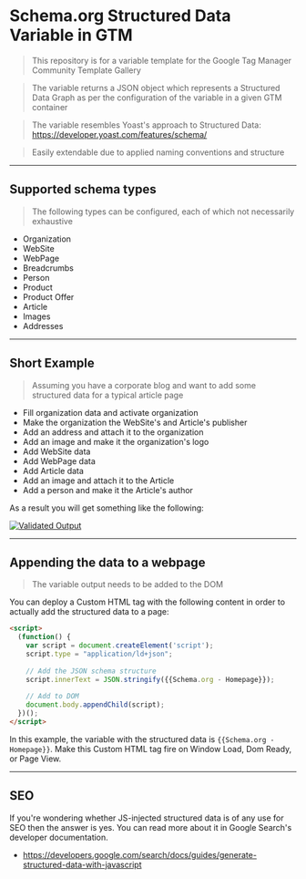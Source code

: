 # Schema.org Structured Data Variable in GTM

> This repository is for a variable template for the Google Tag Manager Community Template Gallery

> The variable returns a JSON object which represents a Structured Data Graph as per the configuration of the variable in a given GTM container

> The variable resembles Yoast's approach to Structured Data: https://developer.yoast.com/features/schema/

> Easily extendable due to applied naming conventions and structure

---

## Supported schema types

> The following types can be configured, each of which not necessarily exhaustive

- Organization
- WebSite
- WebPage
- Breadcrumbs
- Person
- Product
- Product Offer
- Article
- Images
- Addresses

---

## Short Example

> Assuming you have a corporate blog and want to add some structured data for a typical article page

- Fill organization data and activate organization
- Make the organization the WebSite's and Article's publisher
- Add an address and attach it to the organization
- Add an image and make it the organization's logo
- Add WebSite data
- Add WebPage data
- Add Article data
- Add an image and attach it to the Article
- Add a person and make it the Article's author

As a result you will get something like the following:

[![Validated Output](https://res.cloudinary.com/ahrefto/image/upload/v1586791822/github/Bildschirmfoto_2020-04-13_um_17.30.07.png)]()

---

## Appending the data to a webpage

> The variable output needs to be added to the DOM

You can deploy a Custom HTML tag with the following content in order to actually add the structured data to a page:

```html
<script>
  (function() {
    var script = document.createElement('script');
    script.type = "application/ld+json";
    
    // Add the JSON schema structure
    script.innerText = JSON.stringify({{Schema.org - Homepage}});
    
    // Add to DOM
    document.body.appendChild(script);
  })();
</script>
```

In this example, the variable with the structured data is `{{Schema.org - Homepage}}`. Make this Custom HTML tag fire on Window Load, Dom Ready, or Page View.

---

## SEO

If you're wondering whether JS-injected structured data is of any use for SEO then the answer is yes. You can read more about it in Google Search's developer documentation.

- https://developers.google.com/search/docs/guides/generate-structured-data-with-javascript
